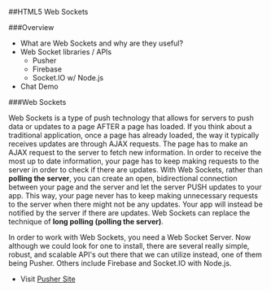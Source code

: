 ##HTML5 Web Sockets

###Overview
* What are Web Sockets and why are they useful?
* Web Socket libraries / APIs
	* Pusher
	* Firebase
	* Socket.IO w/ Node.js
* Chat Demo


###Web Sockets

Web Sockets is a type of push technology that allows for servers to push data or updates to a page AFTER a page has loaded. If you think about a traditional application, once a page has already loaded, the way it typically receives updates are through AJAX requests. The page has to make an AJAX request to the server to fetch new information. In order to receive the most up to date information, your page has to keep making requests to the server in order to check if there are updates. With Web Sockets, rather than __polling the server__, you can create an open, bidirectional connection between your page and the server and let the server PUSH updates to your app. This way, your page never has to keep making unnecessary requests to the server when there might not be any updates. Your app will instead be notified by the server if there are updates. Web Sockets can replace the technique of __long polling (polling the server)__.

In order to work with Web Sockets, you need a Web Socket Server. Now although we could look for one to install, there are several really simple, robust, and scalable API's out there that we can utilize instead, one of them being Pusher. Others include Firebase and Socket.IO with Node.js. 

* Visit [Pusher Site](http://pusher.com/)